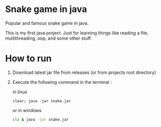 # Snake game in java

Popular and famous snake game in java.

This is my first java project. Just for learning things like reading a file, multithreading, oop, and some other stuff.

# How to run

1. Download latest jar file from releases (or from projects root directory)
1. Execute the following command in the terminal :
    
    in linux
    ```shell
    clear; java -jar snake.jar
    ```
    or in windows
    ```cmd
    cls & java -jar snake.jar
    ```
